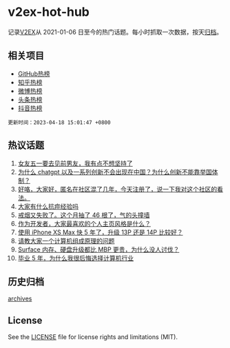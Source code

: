 # v2ex-hot-hub

 记录[V2EX](https://www.v2ex.com/)从 2021-01-06 日至今的热门话题。每小时抓取一次数据，按天[归档](archives)。
 
 ## 相关项目

- [GitHub热榜](https://github.com/it985/github-hot-hub)
- [知乎热榜](https://github.com/it985/zhihu-hot-hub)
- [微博热榜](https://github.com/it985/weibo-hot-hub)
- [头条热榜](https://github.com/it985/toutiao-hot-hub)
- [抖音热榜](https://github.com/it985/douyin-hot-hub)


 `更新时间：2023-04-18 15:01:47 +0800`

## 热议话题

1. [女友五一要去见前男友，我有点不想坚持了](https://www.v2ex.com/t/933324)
1. [为什么 chatgpt 以及一系列创新不会出现在中国？为什么创新不能靠举国体制？](https://www.v2ex.com/t/933384)
1. [好咯，大家好，匿名在社区混了几年，今天注册了，说一下我对这个社区的看法。](https://www.v2ex.com/t/933168)
1. [大家有什么抗痘经验吗](https://www.v2ex.com/t/933376)
1. [戒烟又失败了。这个月抽了 46 根了，气的头撞墙](https://www.v2ex.com/t/933281)
1. [作为开发者，大家最喜欢的个人主页风格是什么？](https://www.v2ex.com/t/933373)
1. [使用 iPhone XS Max 快 5 年了，升级 13P 还是 14P 比较好？](https://www.v2ex.com/t/933339)
1. [请教大家一个计算机组成原理的问题](https://www.v2ex.com/t/933184)
1. [Surface 内存、硬盘升级都比 MBP 更贵，为什么没人讨伐？](https://www.v2ex.com/t/933198)
1. [毕业 5 年，为什么我很后悔选择计算机行业](https://www.v2ex.com/t/933209)

## 历史归档

[archives](archives)

## License

See the [LICENSE](LICENSE) file for license rights and limitations (MIT).
